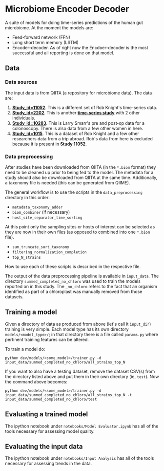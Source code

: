 # Microbiome Encoder Decoder
A suite of models for doing time-series predictions of the human gut microbiome.
At the moment the models are:
+ Feed-forward network (FFN)
+ Long short term memory (LSTM)
+ Encoder-decoder.
As of right now the Encdoer-decoder is the most successful and all reporting is done on that model.

## Data
### Data sources
The input data is from QIITA (a repository for microbiome data). The data are:
1. [__Study_id=11052__]("https://qiita.ucsd.edu/study/description/11052"). This is a different set of Rob Knight's time-series data.
2. [__Study_id=2202__]("https://qiita.ucsd.edu/study/description/2202"). This is another [__time-series study__]("http://dx.doi.org/10.1186/gb-2014-15-7-r89") with 2 other individuals.
3. [__Study_id=10283__]("https://qiita.ucsd.edu/study/description/10283"). This is Larry Smarr's pre and post-op data for a colonoscopy. There is also data from a few other women in here.
4. [__Study_id=1015__]("https://qiita.ucsd.edu/study/description/1015"). This is a dataset of Rob Knight and a few other researchers data from a trip abroad. Rob's data from here is excluded because it is present in __Study 11052__.

### Data preprocessing
After studies have been downloaded from QIITA (in the `*.biom` format) they need to be cleaned up prior to being fed to the model. The metadata for a study should also be downloaded from QIITA at the same time. Additionally, a taxonomy file is needed (this can be generated from QIIME).

The general workflow is to use the scripts in the `data_preprocessing` directory in this order:
- `metadata_taxonomy_adder`
- `biom_combiner` (if necessary)
- `host_site_separator_time_sorting`

At this point only the sampling sites or hosts of interest can be selected as they are now in their own files (as opposed to combined into one `*.biom` file).

- `sum_truncate_sort_taxonomy`
- `filtering_normalization_completion`
- `top_N_strains`

How to use each of these scripts is described in the respective file.

The output of the data preprocessing pipeline is available in `input_data`. The directory `summed_completed_no_chloro` was used to train the models reported on in this study. The `_no_chloro` refers to the fact that an organism identified as part of a chloroplast was manually removed from those datasets.

## Training a model
Given a directory of data as produced from above (let's call it `input_dir`) training is very simple. Each model type has its own directory `models/<model_type>/`; in that directory there is a file called `params.py` where pertinent training features can be altered.

To train a model do:
```
python dev/models/<some_model>/trainer.py -d input_data/summed_completed_no_chloro/all_strains_top_N
```

If you want to also have a testing dataset, remove the dataset CSV(s) from the directory listed above and put them in their own directory (ie, `test`). Now the command above becomes:
```
python dev/models/<some_model>/trainer.py -d input_data/summed_completed_no_chloro/all_strains_top_N -t input_data/summed_completed_no_chloro/test
```

## Evaluating a trained model
The ipython notebook under `notebooks/Model Evaluator.ipynb` has all of the tools necessary for assessing model quality.

## Evaluating the input data
The ipython notebook under `notebooks/Input Analysis` has all of the tools necessary for assessing trends in the data.

